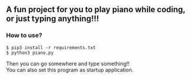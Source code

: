 
## A fun project for you to play piano while coding, or just typing anything!!!  

### How to use?  
```
$ pip3 install -r requirements.txt
$ python3 piano.py
```  

Then you can go somewhere and type something!!  
You can also set this program as startup application.  

